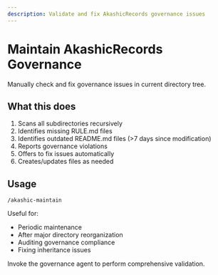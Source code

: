 ```yaml
---
description: Validate and fix AkashicRecords governance issues
---
```


# Maintain AkashicRecords Governance

Manually check and fix governance issues in current directory tree.

## What this does

1. Scans all subdirectories recursively
2. Identifies missing RULE.md files
3. Identifies outdated README.md files (>7 days since modification)
4. Reports governance violations
5. Offers to fix issues automatically
6. Creates/updates files as needed

## Usage

```
/akashic-maintain
```

Useful for:
- Periodic maintenance
- After major directory reorganization
- Auditing governance compliance
- Fixing inheritance issues

Invoke the governance agent to perform comprehensive validation.
